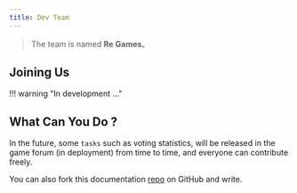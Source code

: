 ```yaml
---
title: Dev Team
---
```


> The team is named **Re Games**。

## Joining Us

!!! warning "In development ..."

## What Can You Do ?

In the future, some `tasks` such as voting statistics,
will be released in the game forum (in deployment) from time to time, and everyone can contribute freely.

You can also fork this documentation [repo](https://github.com/naruto-senki/docs) on GitHub and write.
